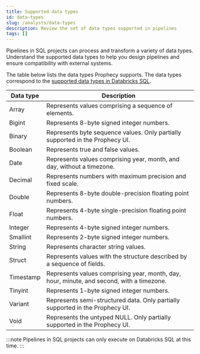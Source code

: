 ```yaml
---
title: Supported data types
id: data-types
slug: /analysts/data-types
description: Review the set of data types supported in pipelines
tags: []
---
```


Pipelines in SQL projects can process and transform a variety of data types. Understand the supported data types to help you design pipelines and ensure compatibility with external systems.

The table below lists the data types Prophecy supports. The data types correspond to the [supported data types in Databricks SQL](https://docs.databricks.com/aws/en/sql/).

| Data type | Description                                                                               |
| --------- | ----------------------------------------------------------------------------------------- |
| Array     | Represents values comprising a sequence of elements.                                      |
| Bigint    | Represents 8-byte signed integer numbers.                                                 |
| Binary    | Represents byte sequence values. Only partially supported in the Prophecy UI.             |
| Boolean   | Represents true and false values.                                                         |
| Date      | Represents values comprising year, month, and day, without a timezone.                    |
| Decimal   | Represents numbers with maximum precision and fixed scale.                                |
| Double    | Represents 8-byte double-precision floating point numbers.                                |
| Float     | Represents 4-byte single-precision floating point numbers.                                |
| Integer   | Represents 4-byte signed integer numbers.                                                 |
| Smallint  | Represents 2-byte signed integer numbers.                                                 |
| String    | Represents character string values.                                                       |
| Struct    | Represents values with the structure described by a sequence of fields.                   |
| Timestamp | Represents values comprising year, month, day, hour, minute, and second, with a timezone. |
| Tinyint   | Represents 1-byte signed integer numbers.                                                 |
| Variant   | Represents semi-structured data. Only partially supported in the Prophecy UI.             |
| Void      | Represents the untyped NULL. Only partially supported in the Prophecy UI.                 |

:::note
Pipelines in SQL projects can only execute on Databricks SQL at this time.
:::
